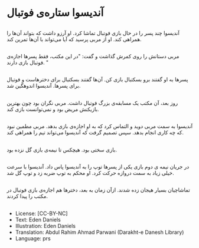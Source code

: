 # آندیسوا ستاره‌ی فوتبال

##
آندیسوا چند پسر را در حال بازی فوتبال تماشا کرد. او آرزو داشت که بتواند آن‌ها را همراهی کند. او از مربی پرسید که آیا می‌تواند با آن‌ها تمرین کند.

##
مربی دستانش را روی کمرش گذاشت و گفت: "در این مکتب، فقط پسرها اجازه‌ی فوتبال بازی دارند. "

##
پسرها به او گفتند برو بسکتبال بازی کن. آن‌ها گفتند بسکتبال برای دخترهاست و فوتبال برای پسرها. آندیسوا اندوهگین شد.

##
روز بعد، آن مکتب یک مسابقه‌ی بزرگ فوتبال داشت. مربی نگران بود چون بهترین بازیکنش مریض بود و نمی‌توانست بازی کند.

##
آندیسوا به سمت مربی دوید و التماس کرد که به او اجازه‌ی بازی بدهد. مربی مطمین نبود که چه کاری انجام بدهد. سپس تصمیم گرفت که آندیسوا می‌تواند تیم را همراهی کند.

##
بازی سختی بود. هیچکس تا نیمه‌ی بازی گل نزده بود.

##
در جریان نیمه ی دوم بازی یکی از پسرها توپ را به آندیسوا پاس داد. آندیسوا با سرعت خیلی زیاد به سمت دروازه حرکت کرد. او محکم به توپ ضربه زد و توپ گل شد.

##
تماشاچیان بسیار هیجان زده شدند. ازآن زمان به بعد، دخترها هم اجازه‌ی بازی فوتبال در مکتب را پیدا کردند.

##
* License: [CC-BY-NC]
* Text: Eden Daniels
* Illustration: Eden Daniels
* Translation: Abdul Rahim Ahmad Parwani (Darakht-e Danesh Library)
* Language: prs
